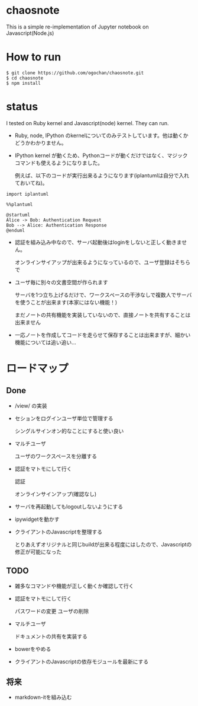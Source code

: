 # chaosnote

This is a simple re-implementation of Jupyter notebook on Javascript(Node.js)

# How to run

```
$ git clone https://github.com/ogochan/chaosnote.git
$ cd chaosnote
$ npm install
```

# status

I tested on Ruby kernel and Javascript(node) kernel. They can run.

* Ruby, node, IPython のkernelについてのみテストしています。他は動くかどうかわかりません。

* IPython kernel が動くため、Pythonコードが動くだけではなく、マジックコマンドも使えるようになりました。

  例えば、以下のコードが実行出来るようになります(iplantumlは自分で入れておいてね)。


```
import iplantuml
```

```
%%plantuml

@startuml
Alice -> Bob: Authentication Request
Bob --> Alice: Authentication Response
@enduml
```

* 認証を組み込み中なので、サーバ起動後はloginをしないと正しく動きません。

  オンラインサイアップが出来るようになっているので、ユーザ登録はそちらで

* ユーザ毎に別々の文書空間が作られます

  サーバを1つ立ち上げるだけで、ワークスペースの干渉なしで複数人でサーバを使うことが出来ます(本家にはない機能！)

  まだノートの共有機能を実装していないので、直接ノートを共有することは出来ません

* 一応ノートを作成してコードを走らせて保存することは出来ますが、細かい機能については追い追い...

# ロードマップ

## Done

* /view/ の実装

* セションをログインユーザ単位で管理する

  シングルサインオン的なことにすると使い良い

* マルチユーザ

  ユーザのワークスペースを分離する

* 認証をマトモにして行く

  認証

  オンラインサインアップ(確認なし)

* サーバを再起動してもlogoutしないようにする

* ipywidgetを動かす

* クライアントのJavascriptを整理する

  とりあえずオリジナルと同じbuildが出来る程度にはしたので、Javascriptの修正が可能になった

## TODO

* 雑多なコマンドや機能が正しく動くか確認して行く

* 認証をマトモにして行く

  パスワードの変更
  ユーザの削除

* マルチユーザ

  ドキュメントの共有を実装する

* bowerをやめる

* クライアントのJavascriptの依存モジュールを最新にする

## 将来

* markdown-itを組み込む
